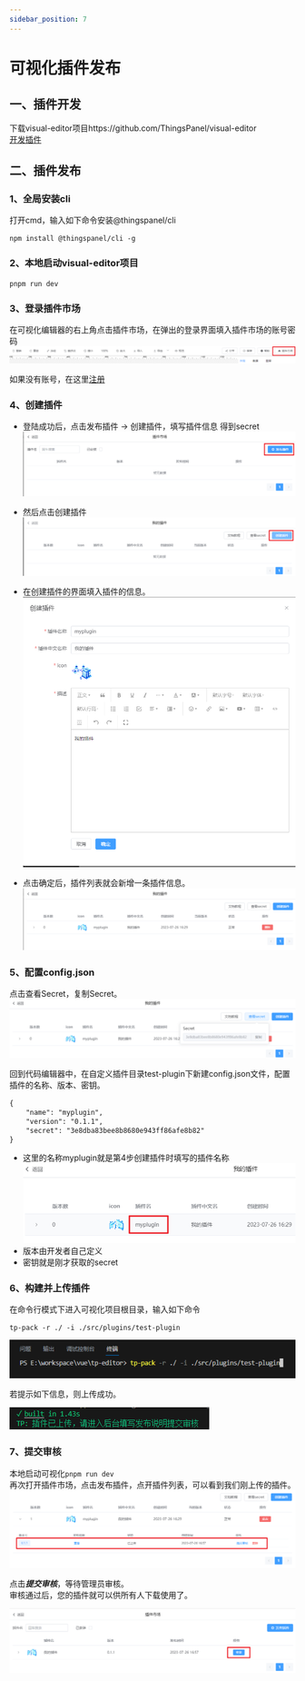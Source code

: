 ```yaml
---
sidebar_position: 7
---
```


# 可视化插件发布

## 一、插件开发
下载visual-editor项目https://github.com/ThingsPanel/visual-editor  
[开发插件](./visualPlugin.md)


## 二、插件发布
### 1、全局安装cli  
打开cmd，输入如下命令安装@thingspanel/cli
```
npm install @thingspanel/cli -g
```
### 2、本地启动visual-editor项目
```
pnpm run dev
```

### 3、登录插件市场
在可视化编辑器的右上角点击插件市场，在弹出的登录界面填入插件市场的账号密码  
![](images\visual_publish_plugin_2_3_1.png)

如果没有账号，在这里[注册](http://r.thingspanel.cn/login?register=true)


### 4、创建插件
- 登陆成功后，点击发布插件 -> 创建插件，填写插件信息   得到secret
![Alt text](images\visual_publish_plugin_2_4_1.png)

- 然后点击创建插件
![Alt text](images\visual_publish_plugin_2_4_2.png)

- 在创建插件的界面填入插件的信息。  
![Alt text](images\visual_publish_plugin_2_4_3.png)

- 点击确定后，插件列表就会新增一条插件信息。
![Alt text](images\visual_publish_plugin_2_4_4.png)


### 5、配置config.json
点击查看Secret，复制Secret。
![Alt text](images\visual_publish_plugin_2_4_5.png)

回到代码编辑器中，在自定义插件目录test-plugin下新建config.json文件，配置插件的名称、版本、密钥。
```
{
    "name": "myplugin",
    "version": "0.1.1",
    "secret": "3e8dba83bee8b8680e943ff86afe8b82"
}
```
- 这里的名称myplugin就是第4步创建插件时填写的插件名称
![Alt text](images\visual_publish_plugin_2_5_1.png)
- 版本由开发者自己定义
- 密钥就是刚才获取的secret


### 6、构建并上传插件
在命令行模式下进入可视化项目根目录，输入如下命令
```
tp-pack -r ./ -i ./src/plugins/test-plugin
```
![Alt text](images\visual_publish_plugin_2_6_1.png)

若提示如下信息，则上传成功。

![Alt text](images\visual_publish_plugin_2_6_2.png)

### 7、提交审核
本地启动可视化`pnpm run dev`  
再次打开插件市场，点击发布插件，点开插件列表，可以看到我们刚上传的插件。
![Alt text](images\visual_publish_plugin_2_7_1.png)

点击***提交审核***，等待管理员审核。  
审核通过后，您的插件就可以供所有人下载使用了。

![Alt text](images\visual_publish_plugin_2_7_2.png)
